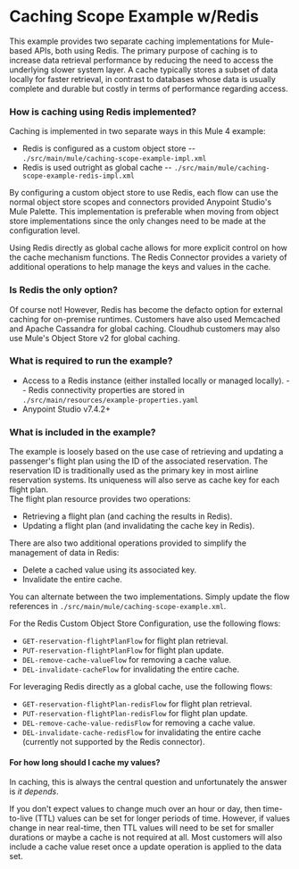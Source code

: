 # Caching Scope Example w/Redis

This example provides two separate caching implementations for Mule-based APIs, both using Redis. The primary 
purpose of caching is to increase data retrieval performance by reducing the need to access the underlying 
slower system layer. A cache typically stores a subset of data locally for faster retrieval, in contrast to 
databases whose data is usually complete and durable but costly in terms of performance regarding access.

### How is caching using Redis implemented?

Caching is implemented in two separate ways in this Mule 4 example:

 - Redis is configured as a custom object store
 -- `./src/main/mule/caching-scope-example-impl.xml`
 - Redis is used outright as global cache
 -- `./src/main/mule/caching-scope-example-redis-impl.xml`

By configuring a custom object store to use Redis, each flow can use the normal object store scopes and connectors 
provided Anypoint Studio's Mule Palette. This implementation is preferable when moving from object store implementations since 
the only changes need to be made at the configuration level.    

Using Redis directly as global cache allows for more explicit control on how the cache mechanism functions. The Redis 
Connector provides a variety of additional operations to help manage the keys and values in the cache.   

### Is Redis the only option?

Of course not! However, Redis has become the defacto option for external caching for on-premise runtimes. Customers have also 
used Memcached and Apache Cassandra for global caching. Cloudhub customers may also use Mule's Object Store v2 for global caching.

### What is required to run the example?

 - Access to a Redis instance (either installed locally or managed locally).
 -- Redis connectivity properties are stored in `./src/main/resources/example-properties.yaml`
 - Anypoint Studio v7.4.2+

### What is included in the example?

The example is loosely based on the use case of retrieving and updating a passenger's flight plan using the ID of the associated reservation.
The reservation ID is traditionally used as the primary key in most airline reservation systems. Its uniqueness will also serve as cache key for each flight plan.  
The flight plan resource provides two operations:

 - Retrieving a flight plan (and caching the results in Redis).
 - Updating a flight plan (and invalidating the cache key in Redis).
 
 There are also two additional operations provided to simplify the management of data in Redis:
 
 - Delete a cached value using its associated key.
 - Invalidate the entire cache.

You can alternate between the two implementations. Simply update the flow references in `./src/main/mule/caching-scope-example.xml`. 

For the Redis Custom Object Store Configuration, use the following flows:
- `GET-reservation-flightPlanFlow` for flight plan retrieval.
- `PUT-reservation-flightPlanFlow` for flight plan update.
- `DEL-remove-cache-valueFlow` for removing a cache value.
- `DEL-invalidate-cacheFlow` for invalidating the entire cache.

For leveraging Redis directly as a global cache, use the following flows:
- `GET-reservation-flightPlan-redisFlow` for flight plan retrieval.
- `PUT-reservation-flightPlan-redisFlow` for flight plan update.
- `DEL-remove-cache-value-redisFlow` for removing a cache value.
- `DEL-invalidate-cache-redisFlow` for invalidating the entire cache (currently not supported by the Redis connector).

#### For how long should I cache my values?

In caching, this is always the central question and unfortunately the answer is _it depends_.

If you don't expect values to change much over an hour or day, then time-to-live (TTL) values can be set for longer periods of time.
However, if values change in near real-time, then TTL values will need to be set for smaller durations or maybe a cache is not required at all.
Most customers will also include a cache value reset once a update operation is applied to the data set. 
